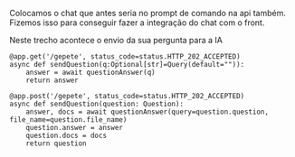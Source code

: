 Colocamos o chat que antes seria no prompt de comando na api também. Fizemos isso para conseguir fazer a integração do chat com o front.

Neste trecho acontece o envio da sua pergunta para a IA
~~~
@app.get('/gepete', status_code=status.HTTP_202_ACCEPTED)
async def sendQuestion(q:Optional[str]=Query(default="")):
    answer = await questionAnswer(q)
    return answer
~~~

~~~
@app.post('/gepete', status_code=status.HTTP_202_ACCEPTED)
async def sendQuestion(question: Question):
    answer, docs = await questionAnswer(query=question.question, file_name=question.file_name)
    question.answer = answer
    question.docs = docs
    return question
~~~